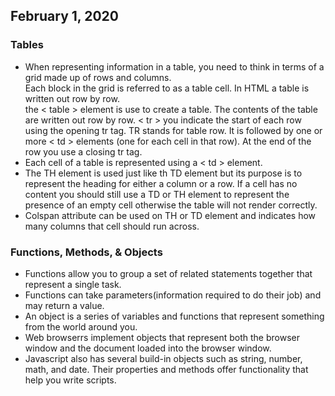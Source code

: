 ## February 1, 2020

### Tables

- When representing information in a table, you need to think in terms of a grid made up of rows and columns. <br>
Each block in the grid is referred to as a table cell. In HTML a table is written out row by row. <br>
the < table > element is use to create a table. The contents of the table are written out row by row. < tr > you indicate the start of each row using the opening tr tag. TR stands for table row. It is followed by one or more < td > elements (one for each cell in that row). At the end of the row you use a closing tr tag.
- Each cell of a table is represented using a < td > element. 
- The TH element is used just like th TD element but its purpose is to represent the heading for either a column or a row. If a cell has no content you should still use a TD or TH element to represent the presence of an empty cell otherwise the table will not render correctly. 
- Colspan attribute can be used on TH or TD element and indicates how many columns that cell should run across.

### Functions, Methods, & Objects

- Functions allow you to group a set of related statements together that represent a single task.
- Functions can take parameters(information required to do their job) and may return a value.
- An object is a series of variables and functions that represent something from the world around you.
- Web browserrs implement objects that represent both the browser window and the document loaded into the browser window.
- Javascript also has several build-in objects such as string, number, math, and date. Their properties and methods offer functionality that help you write scripts.